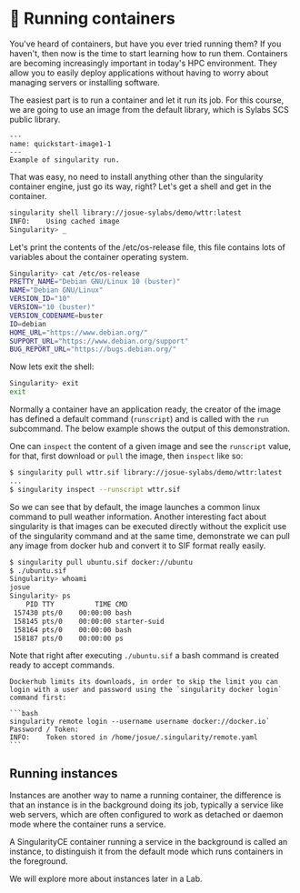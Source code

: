 # 📄 Running containers

You've heard of containers, but have you ever tried running them? If you haven't, then now is the time to start learning how to run them. Containers are becoming increasingly important in today's HPC environment. They allow you to easily deploy applications without having to worry about managing servers or installing software.

The easiest part is to run a container and let it run its job. For this course, we are going to use an image from the default library, which is Sylabs SCS public library.

```{figure} /images/quickstart-image1.png
---
name: quickstart-image1-1
---
Example of singularity run.
```

That was easy, no need to install anything other than the singularity container engine, just go its way, right? Let's get a shell and get in the container.

```bash
singularity shell library://josue-sylabs/demo/wttr:latest
INFO:    Using cached image
Singularity> _
```

Let's print the contents of the /etc/os-release file, this file contains lots of variables about the container operating system.

```bash
Singularity> cat /etc/os-release 
PRETTY_NAME="Debian GNU/Linux 10 (buster)"
NAME="Debian GNU/Linux"
VERSION_ID="10"
VERSION="10 (buster)"
VERSION_CODENAME=buster
ID=debian
HOME_URL="https://www.debian.org/"
SUPPORT_URL="https://www.debian.org/support"
BUG_REPORT_URL="https://bugs.debian.org/"
```

Now lets exit the shell:

```bash
Singularity> exit
exit
```

Normally a container have an application ready, the creator of the image has defined a default command (`runscript`) and is called with the `run` subcommand. The below example shows the output of this demonstration.

One can `inspect` the content of a given image and see the `runscript` value, for that, first download or `pull` the image, then `inspect` like so:

```bash
$ singularity pull wttr.sif library://josue-sylabs/demo/wttr:latest
...
$ singularity inspect --runscript wttr.sif
```

So we can see that by default, the image launches a common linux command to pull weather information. Another interesting fact about singularity is that images can be executed directly without the explicit use of the singularity command and at the same time, demonstrate we can pull any image from docker hub and convert it to SIF format really easily.

```bash
$ singularity pull ubuntu.sif docker://ubuntu
$ ./ubuntu.sif 
Singularity> whoami
josue
Singularity> ps
    PID TTY          TIME CMD
 157430 pts/0    00:00:00 bash
 158145 pts/0    00:00:00 starter-suid
 158164 pts/0    00:00:00 bash
 158187 pts/0    00:00:00 ps
```

Note that right after executing `./ubuntu.sif` a bash command is created ready to accept commands.

````{note}
Dockerhub limits its downloads, in order to skip the limit you can login with a user and password using the `singularity docker login` command first:

```bash
singularity remote login --username username docker://docker.io`
Password / Token:
INFO:    Token stored in /home/josue/.singularity/remote.yaml
```

````

## Running instances

Instances are another way to name a running container, the difference is that an instance is in the background doing its job, typically  a service like web servers, which are often configured to work as detached or daemon mode where the container runs a service.

A SingularityCE container running a service in the background is called an instance, to distinguish it from the default mode which runs containers in the foreground.

We will explore more about instances later in a Lab.
